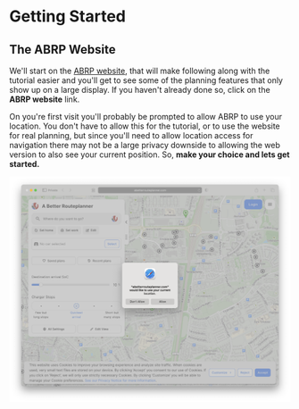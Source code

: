 # Getting Started

## The ABRP Website

We'll start on the [ABRP website](https://abrp.com), that will make following along with the tutorial easier and you'll get to see some of the planning features that only show up on a large display. If you haven't already done so, click on the **ABRP website** link.

On you're first visit you'll probably be prompted to allow ABRP to use your location. You don't have to allow this for the tutorial, or to use the website for real planning, but since you'll need to allow location access for navigation there may not be a large privacy downside to allowing the web version to also see your current position. So, **make your choice and lets get started.**

![](screen-captures/gs-abrp-website-1st-visit.png)

